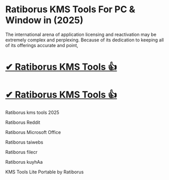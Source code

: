 # Ratiborus KMS Tools For PC & Window in (2025)

 The international arena of application licensing and reactivation may be extremely complex and perplexing. Because of its dedication to keeping all of its offerings accurate and point,

 # [✔ Ratiborus KMS Tools 👍](https://up-community.link/dl/)

 # [✔ Ratiborus KMS Tools 👍](https://up-community.link/dl/)

Ratiborus kms tools 2025

Ratiborus Reddit

Ratiborus Microsoft Office

Ratiborus taiwebs

Ratiborus filecr

Ratiborus kuyhAa

KMS Tools Lite Portable by Ratiborus
